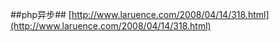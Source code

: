 ##php异步##
[http://www.laruence.com/2008/04/14/318.html](http://www.laruence.com/2008/04/14/318.html)